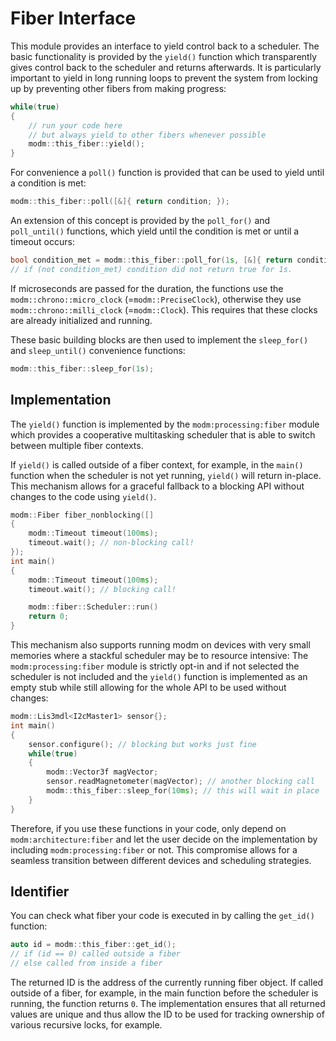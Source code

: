 # Fiber Interface

This module provides an interface to yield control back to a scheduler. The
basic functionality is provided by the `yield()` function which transparently
gives control back to the scheduler and returns afterwards. It is particularly
important to yield in long running loops to prevent the system from locking up
by preventing other fibers from making progress:

```cpp
while(true)
{
    // run your code here
    // but always yield to other fibers whenever possible
    modm::this_fiber::yield();
}
```

For convenience a `poll()` function is provided that can be used to yield until
a condition is met:

```cpp
modm::this_fiber::poll([&]{ return condition; });
```

An extension of this concept is provided by the `poll_for()` and `poll_until()`
functions, which yield until the condition is met or until a timeout occurs:

```cpp
bool condition_met = modm::this_fiber::poll_for(1s, [&]{ return condition; });
// if (not condition_met) condition did not return true for 1s.
```

If microseconds are passed for the duration, the functions use the
`modm::chrono::micro_clock` (=`modm::PreciseClock`), otherwise they use
`modm::chrono::milli_clock` (=`modm::Clock`). This requires that these clocks
are already initialized and running.

These basic building blocks are then used to implement the `sleep_for()` and
`sleep_until()` convenience functions:

```cpp
modm::this_fiber::sleep_for(1s);
```


## Implementation

The `yield()` function is implemented by the `modm:processing:fiber` module
which provides a cooperative multitasking scheduler that is able to switch
between multiple fiber contexts.

If `yield()` is called outside of a fiber context, for example, in the `main()`
function when the scheduler is not yet running, `yield()` will return in-place.
This mechanism allows for a graceful fallback to a blocking API without changes
to the code using `yield()`.

```cpp
modm::Fiber fiber_nonblocking([]
{
    modm::Timeout timeout(100ms);
    timeout.wait(); // non-blocking call!
});
int main()
{
    modm::Timeout timeout(100ms);
    timeout.wait(); // blocking call!

    modm::fiber::Scheduler::run()
    return 0;
}
```

This mechanism also supports running modm on devices with very small memories
where a stackful scheduler may be to resource intensive:
The `modm:processing:fiber` module is strictly opt-in and if not selected the
scheduler is not included and the `yield()` function is implemented as an empty
stub while still allowing for the whole API to be used without changes:

```cpp
modm::Lis3mdl<I2cMaster1> sensor{};
int main()
{
    sensor.configure(); // blocking but works just fine
    while(true)
    {
        modm::Vector3f magVector;
        sensor.readMagnetometer(magVector); // another blocking call
        modm::this_fiber::sleep_for(10ms); // this will wait in place
    }
}
```

Therefore, if you use these functions in your code, only depend on
`modm:architecture:fiber` and let the user decide on the implementation by
including `modm:processing:fiber` or not. This compromise allows for a seamless
transition between different devices and scheduling strategies.


## Identifier

You can check what fiber your code is executed in by calling the `get_id()`
function:

```cpp
auto id = modm::this_fiber::get_id();
// if (id == 0) called outside a fiber
// else called from inside a fiber
```

The returned ID is the address of the currently running fiber object. If called
outside of a fiber, for example, in the main function before the scheduler is
running, the function returns `0`. The implementation ensures that all returned
values are unique and thus allow the ID to be used for tracking ownership of
various recursive locks, for example.
